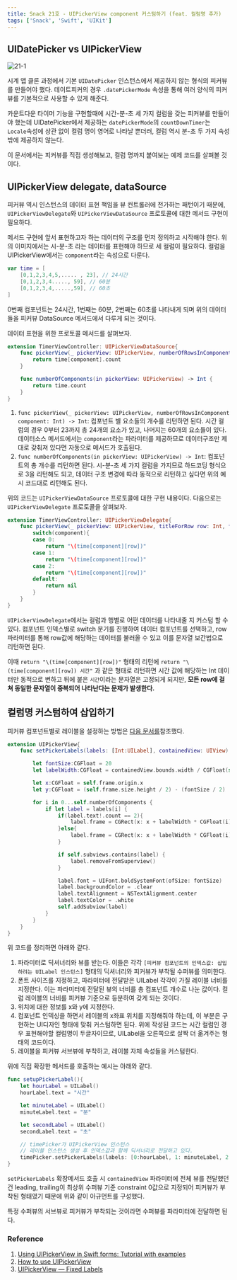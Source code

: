 ```yaml
---
title: Snack 21호 - UIPickerView component 커스텀하기 (feat. 컬럼명 추가)
tags: ['Snack', 'Swift', 'UIKit']
---
```


## UIDatePicker vs UIPickerView

![21-1](../.vuepress/assets/snack/21-1.png)

시계 앱 클론 과정에서 기본 `UIDatePicker` 인스턴스에서 제공하지 않는 형식의 피커뷰를 만들어야 했다. 데이트피커의 경우 `.datePickerMode` 속성을 통해 여러 양식의 피커뷰를 기본적으로 사용할 수 있게 해준다.

카운트다운 타이머 기능을 구현할때에 시간-분-초 세 가지 컬럼을 갖는 피커뷰를 만들어야 했는데 UIDatePicker에서 제공하는 `datePickerMode`의 `countDownTimer`는 `Locale`속성에 상관 없이 컬럼 명이 영어로 나타날 뿐더러, 컬럼 역시 분-초 두 가지 속성밖에 제공하지 않는다.

이 문서에서는 피커뷰를 직접 생성해보고, 컬럼 명까지 붙여보는 예제 코드를 살펴볼 것이다.

## UIPickerView delegate, dataSource

피커뷰 역시 인스턴스의 데이터 표현 책임을 뷰 컨트롤러에 전가하는 패턴이기 때문에, `UIPickerViewDelegate`와 `UIPickerViewDataSource` 프로토콜에 대한 메서드 구현이 필요하다.

메서드 구현에 앞서 표현하고자 하는 데이터의 구조를 먼저 정의하고 시작해야 한다. 위의 이미지에서는 시-분-초 라는 데이터를 표현해야 하므로 세 컬럼이 필요하다. 컬럼을 UIPickerView에서는 `component`라는 속성으로 다룬다.

```swift
var time = [
    [0,1,2,3,4,5,..... , 23], // 24시간
    [0,1,2,3,4....., 59], // 60분
    [0,1,2,3,4,.....,59], // 60초
]
```

0번째 컴포넌트는 24시간, 1번째는 60분, 2번째는 60초를 나타내게 되며 위의 데이터들을 피커뷰 DataSource 메서드에서 다루게 되는 것이다.

데이터 표현을 위한 프로토콜 메서드를 살펴보자.

```swift
extension TimerViewController: UIPickerViewDataSource{
    func pickerView(_ pickerView: UIPickerView, numberOfRowsInComponent component: Int) -> Int {
        return time[component].count
    }

    func numberOfComponents(in pickerView: UIPickerView) -> Int {
        return time.count
    }
}
```

1. `func pickerView(_ pickerView: UIPickerView, numberOfRowsInComponent component: Int) -> Int`: 컴포넌트 별 요소들의 개수를 리턴하면 된다. 시간 컬럼의 경우 0부터 23까지 총 24개의 요소가 있고, 나머지는 60개의 요소들이 있다. 데이터소스 메서드에서는 `component`라는 파라미터를 제공하므로 데이터구조만 제대로 갖춰져 있다면 자동으로 메서드가 호출된다.
2. `func numberOfComponents(in pickerView: UIPickerView) -> Int`: 컴포넌트의 총 개수를 리턴하면 된다. 시-분-초 세 가지 컬럼을 가지므로 하드코딩 형식으로 3을 리턴해도 되고, 데이터 구조 변경에 따라 동적으로 리턴하고 싶다면 위의 예시 코드대로 리턴해도 된다.

위의 코드는 `UIPickerViewDataSource` 프로토콜에 대한 구현 내용이다. 다음으로는 `UIPickerViewDelegate` 프로토콜을 살펴보자.

```swift
extension TimerViewController: UIPickerViewDelegate{
    func pickerView(_ pickerView: UIPickerView, titleForRow row: Int, forComponent component: Int) -> String? {
        switch(component){
        case 0:
            return "\(time[component][row])"
        case 1:
            return "\(time[component][row])"
        case 2:
            return "\(time[component][row])"
        default:
            return nil
        }
    }
}
```

`UIPickerViewDelegate`에서는 컬럼과 행별로 어떤 데이터를 나타내줄 지 커스텀 할 수 있다. 컴포넌트 인덱스별로 switch 분기를 진행하여 데이터 컴포넌트를 선택하고, row파라미터를 통해 row값에 해당하는 데이터를 불러올 수 있고 이를 문자열 보간법으로 리턴하면 된다.

이때 `return "\(time[component][row])"` 형태의 리턴에 `return "\(time[component][row]) 시간"` 과 같은 형태로 리턴하면 시간 값에 해당하는 Int 데이터만 동적으로 변하고 뒤에 붙은 `시간`이라는 문자열은 고정되게 되지만, **모든 row에 걸쳐 동일한 문자열이 중복되어 나타난다는 문제가 발생한다.**

## 컬럼명 커스텀하여 삽입하기

피커뷰 컴포넌트별로 레이블을 설정하는 방법은 [다음 문서를](https://medium.com/@luisfmachado/uipickerview-fixed-labels-66f947ded0a8)참조했다.

```swift
extension UIPickerView{
    func setPickerLabels(labels: [Int:UILabel], containedView: UIView) { // [component number:label]

        let fontSize:CGFloat = 20
        let labelWidth:CGFloat = containedView.bounds.width / CGFloat(self.numberOfComponents)

        let x:CGFloat = self.frame.origin.x
        let y:CGFloat = (self.frame.size.height / 2) - (fontSize / 2)

        for i in 0...self.numberOfComponents {
            if let label = labels[i] {
                if(label.text!.count == 2){
                    label.frame = CGRect(x: x + labelWidth * CGFloat(i) + 36, y: y, width: labelWidth, height: fontSize)
                }else{
                    label.frame = CGRect(x: x + labelWidth * CGFloat(i) + 24, y: y, width: labelWidth, height: fontSize)
                }

                if self.subviews.contains(label) {
                    label.removeFromSuperview()
                }

                label.font = UIFont.boldSystemFont(ofSize: fontSize)
                label.backgroundColor = .clear
                label.textAlignment = NSTextAlignment.center
                label.textColor = .white
                self.addSubview(label)
            }
        }
    }
}
```

위 코드를 정리하면 아래와 같다.

1. 파라미터로 딕셔너리와 뷰를 받는다. 이들은 각각 `[피커뷰 컴포넌트의 인덱스값: 삽입하려는 UILabel 인스턴스]` 형태의 딕셔너리와 피커뷰가 부착될 수퍼뷰를 의미한다.
2. 폰트 사이즈를 지정하고, 파라미터에 전달받은 UILabel 각각이 가질 레이블 너비를 지정한다. 이는 파라미터에 전달된 뷰의 너비를 총 컴포넌트 개수로 나눈 값이다. 컬럼 레이블의 너비를 피커뷰 기준으로 등분하여 갖게 되는 것이다.
3. 위치에 대한 정보를 x와 y에 지정한다.
4. 컴포넌트 인덱싱을 하면서 레이블의 x좌표 위치를 지정해줘야 하는데, 이 부분은 구현하는 UI디자인 형태에 맞춰 커스텀하면 된다. 위에 작성된 코드는 시간 컬럼인 경우 표현해야할 컬럼명이 두글자이므로, UILabel을 오른쪽으로 살짝 더 옮겨주는 형태의 코드이다.
5. 레이블을 피커뷰 서브뷰에 부착하고, 레이블 자체 속성들을 커스텀한다.

위에 직접 확장한 메서드를 호출하는 예시는 아래와 같다.

```swift
func setupPickerLabel(){
    let hourLabel = UILabel()
    hourLabel.text = "시간"

    let minuteLabel = UILabel()
    minuteLabel.text = "분"

    let secondLabel = UILabel()
    secondLabel.text = "초"

    // timePicker가 UIPickerView 인스턴스
    // 레이블 인스턴스 생성 후 인덱스값과 함께 딕셔너리로 전달하고 있다.
    timePicker.setPickerLabels(labels: [0:hourLabel, 1: minuteLabel, 2: secondLabel], containedView: self.view)
}
```

`setPickerLabels` 확장메서드 호출 시 `containedView` 파라미터에 전체 뷰를 전달했던건 leading, trailing이 최상위 수퍼뷰 기준 constraint 0값으로 지정되어 피커뷰가 부착된 형태였기 때문에 위와 같이 아규먼트를 구성했다.

특정 수퍼뷰의 서브뷰로 피커뷰가 부착되는 것이라면 수퍼뷰를 파라미터에 전달하면 된다.

### Reference

1. [Using UIPickerView in Swift forms: Tutorial with examples](https://blog.logrocket.com/using-uipickerview-swift-forms-tutorial/#what-is-uipickerview)
2. [How to use UIPickerView](https://www.hackingwithswift.com/example-code/uikit/how-to-use-uipickerview)
3. [UIPickerView — Fixed Labels](https://medium.com/@luisfmachado/uipickerview-fixed-labels-66f947ded0a8)
